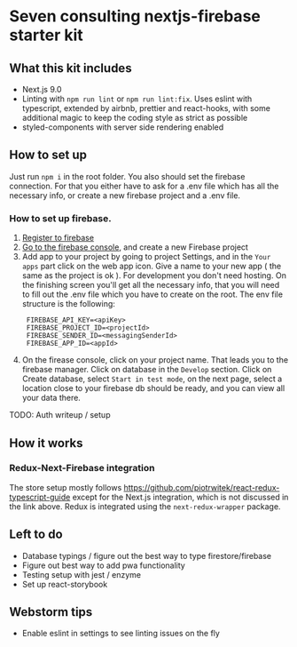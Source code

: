 # Seven consulting nextjs-firebase starter kit

## What this kit includes

- Next.js 9.0
- Linting with `npm run lint` or `npm run lint:fix`.
  Uses eslint with typescript, extended by airbnb, prettier and react-hooks, with some additional magic
  to keep the coding style as strict as possible
- styled-components with server side rendering enabled

## How to set up

Just run `npm i` in the root folder.
You also should set the firebase connection. For that you either have to ask for a
.env file which has all the necessary info, or create a new firebase project and
a .env file.

### How to set up firebase.

1. [Register to firebase](firebase.google.com)
2. [Go to the firebase console](https://console.firebase.google.com), and create
   a new Firebase project
3. Add app to your project by going to project Settings, and in the `Your apps` part
   click on the web app icon. Give a name to your new app ( the same as the project is ok ).
   For development you don't need hosting. 
   On the finishing screen you'll get all the necessary info, that you will need to fill out
   the .env file which you have to create on the root.
   The env file structure is the following:
   ```
    FIREBASE_API_KEY=<apiKey>
    FIREBASE_PROJECT_ID=<projectId>
    FIREBASE_SENDER_ID=<messagingSenderId>
    FIREBASE_APP_ID=<appId>
    ```
1. On the firease console, click on your project name. 
That leads you to the firebase manager. Click on database in the `Develop` section.
Click on Create database, select `Start in test mode`, on the next page, select a location close to your
firebase db should be ready, and you can view all your data there.

TODO: Auth writeup / setup

## How it works
### Redux-Next-Firebase integration
The store setup mostly follows 
https://github.com/piotrwitek/react-redux-typescript-guide
except for the Next.js integration, which is not discussed in the link above.
Redux is integrated using the `next-redux-wrapper` package.

## Left to do

- Database typings / figure out the best way to type firestore/firebase
- Figure out best way to add pwa functionality
- Testing setup with jest / enzyme
- Set up react-storybook

## Webstorm tips

- Enable eslint in settings to see linting issues on the fly
